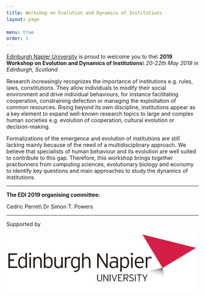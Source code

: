 ```yaml
---
title: Workshop on Evolution and Dynamics of Institutions
layout: page

menu: true
order: 1
---
```


[Edinburgh Napier University](https://www.napier.ac.uk) is proud to welcome you to the\\
**2019 Workshop on Evolution and Dynamics of Institutions**\\
 *20-22th May 2019 in Edinburgh, Scotland*

Research increasingly recognizes the importance of institutions e.g. rules, laws, constitutions. They allow individuals to modify their social environment and drive individual behaviours, for instance facilitating cooperation, constraining defection or managing the exploitation of common resources. Rising beyond its own discipline, institutions appear as a key element to expand well-known research topics to large and complex human societies e.g. evolution of cooperation, cultural evolution or decision-making.

Formalizations of the emergence and evolution of institutions are still lacking mainly because of the need of a multidisciplinary approach. We believe that specialists of human behaviour and its evolution are well suited to contribute to this gap. Therefore, this workshop brings together practionners from computing sciences, evolutionary biology and economy to identify key questions and main approaches to study the dynamics of institutions.


___
**The EDI 2019 organising committee:**

Cedric Perret\\
Dr Simon T. Powers

___
Supported by 

![Edinburgh Napier University](/assets/img/napierLogo.jpg)